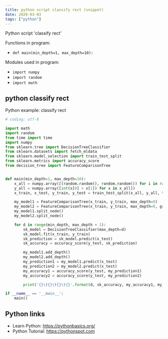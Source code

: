 ```yaml
---
title: python script classify rect (snippet)
date: 2020-03-03
tags: ["python"]
---
```

Python script 'classify rect'

Functions in program: 
* `def main(min_depth=1, max_depth=10):`

Modules used in program: 
* `import numpy`
* `import random`
* `import math`

## python classify rect

Python example: classify rect

```python
# coding: utf-8

import math
import random
from time import time
import numpy
from sklearn.tree import DecisionTreeClassifier
from sklearn.datasets import fetch_mldata
from sklearn.model_selection import train_test_split
from sklearn.metrics import accuracy_score
from decision_tree import FeatureComparisonTree


def main(min_depth=1, max_depth=10):
    x_all = numpy.array([(random.random(), random.random()) for i in range(10000)])
    y_all = numpy.array([int(x[0] > x[1]) for x in x_all])
    x_train, x_test, y_train, y_test = train_test_split(x_all, y_all, test_size=0.1)

    my_model1 = FeatureComparisonTree(x_train, y_train, max_depth=0)
    my_model2 = FeatureComparisonTree(x_train, y_train, max_depth=0, groups=[(0, 1)])
    my_model1.split_node()
    my_model2.split_node()

    for d in range(min_depth, max_depth + 1):
        sk_model = DecisionTreeClassifier(max_depth=d)
        sk_model.fit(x_train, y_train)
        sk_prediction = sk_model.predict(x_test)
        sk_accuracy = accuracy_score(y_test, sk_prediction)

        my_model1.add_depth()
        my_model2.add_depth()
        my_prediction1 = my_model1.predict(x_test)
        my_prediction2 = my_model2.predict(x_test)
        my_accuracy1 = accuracy_score(y_test, my_prediction1)
        my_accuracy2 = accuracy_score(y_test, my_prediction2)

        print('{}\t{}\t{}\t{}'.format(d, sk_accuracy, my_accuracy1, my_accuracy2))

if __name__ == '__main__':
    main()

```

## Python links

- Learn Python: https://pythonbasics.org/
- Python Tutorial: https://pythonspot.com
